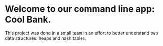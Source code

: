 # Welcome to our command line app: Cool Bank.

This project was done in a small team in an effort to better understand two data structures: heaps and hash tables.

